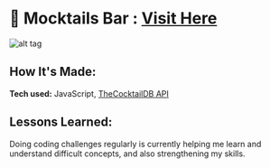 # 🍹 Mocktails Bar : [Visit Here](https://www.codewars.com/users/227Faddi)


![alt tag](stats.webp)

## How It's Made:

**Tech used:** JavaScript, [TheCocktailDB API](https://www.thecocktaildb.com/)

## Lessons Learned:

Doing coding challenges regularly is currently helping me learn and understand difficult concepts, and also strengthening my skills.


